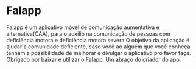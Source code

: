 # Falapp
Falapp é um aplicativo móvel de comunicação aumentativa e alternativa(CAA), para o auxilio na comunicação de pessoas com deficiência motora e deficiência motora severa
O objetivo da aplicação é ajudar a comunidade deficiente, caso você ao alguém que você conheça tenham a possibilidade de melhorar e divulgar o aplicativo pro favor faça.
Obrigado por baixar e utilizar o Falapp. 
Um abraço do criador do app.
